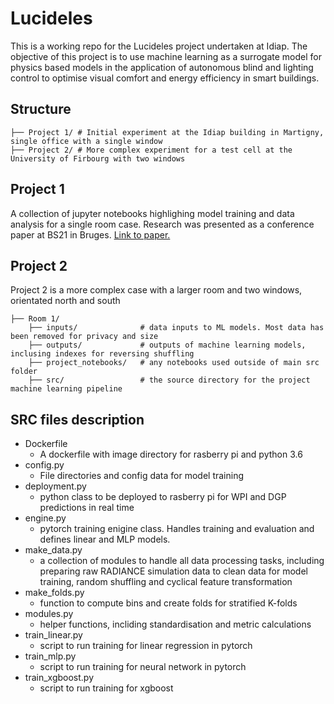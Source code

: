 # Lucideles

This is a working repo for the Lucideles project undertaken at Idiap. The objective of this project is to use machine learning as a surrogate model for physics based models in the application of autonomous blind and lighting control to optimise visual comfort and energy efficiency in smart buildings. 

## Structure

```
├── Project 1/ # Initial experiment at the Idiap building in Martigny, single office with a single window
├── Project 2/ # More complex experiment for a test cell at the University of Firbourg with two windows
```

## Project 1
A collection of jupyter notebooks highlighing model training and data analysis for a single room case. Research was presented as a conference paper at BS21 in Bruges. [Link to paper.](https://olliejp.github.io/ML_building_control_idiap.pdf)

## Project 2
Project 2 is a more complex case with a larger room and two windows, orientated north and south
```
├── Room 1/
	├── inputs/              # data inputs to ML models. Most data has been removed for privacy and size
	├── outputs/             # outputs of machine learning models, inclusing indexes for reversing shuffling
	├── project_notebooks/   # any notebooks used outside of main src folder
	├── src/                 # the source directory for the project machine learning pipeline
```
## SRC files description 
- Dockerfile 
	- A dockerfile with image directory for rasberry pi and python 3.6
- config.py
	- File directories and config data for model training
- deployment.py
	- python class to be deployed to rasberry pi for WPI and DGP predictions in real time
- engine.py
	- pytorch training enigine class. Handles training and evaluation and defines linear and MLP models. 
- make_data.py
	- a collection of modules to handle all data processing tasks, including preparing raw RADIANCE simulation data to clean data for model training, random shuffling and cyclical feature transformation
- make_folds.py
	- function to compute bins and create folds for stratified K-folds
- modules.py
	- helper functions, incliding standardisation and metric calculations
- train_linear.py
	- script to run training for linear regression in pytorch
- train_mlp.py
	- script to run training for neural network in pytorch
- train_xgboost.py
	- script to run training for xgboost
